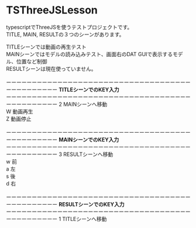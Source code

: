 # TSThreeJSLesson

typescriptでThreeJSを使うテストプロジェクトです。<br>
TITLE, MAIN, RESULTの３つのシーンがあります。<br>


TITLEシーンでは動画の再生テスト<br>
MAINシーンではモデルの読み込みテスト、画面右のDAT GUIで表示するモデル、位置など制御<br>
RESULTシーンは現在使っていません。<br>
<br>
ーーーーーーーーーーーーーーーーーーーーーーーーーーーーーーーーーーーーーーーーーーーーーー
**TITLEシーンでのKEY入力**<br>
ーーーーーーーーーーーーーーーーーーーーーーーーーーーーーーーーーーーーーーーーーーーーーー
2 MAINシーンへ移動<br>
W 動画再生<br>
Z 動画停止<br>
<br>
ーーーーーーーーーーーーーーーーーーーーーーーーーーーーーーーーーーーーーーーーーーーーーー
**MAINシーンでのKEY入力**<br>
ーーーーーーーーーーーーーーーーーーーーーーーーーーーーーーーーーーーーーーーーーーーーーー
3 RESULTシーンへ移動<br>
w 前<br>
a 左<br>
s 後<br>
d 右<br>
<br>
ーーーーーーーーーーーーーーーーーーーーーーーーーーーーーーーーーーーーーーーーーーーーーー
**RESULTシーンでのKEY入力**<br>
ーーーーーーーーーーーーーーーーーーーーーーーーーーーーーーーーーーーーーーーーーーーーーー
1 TITLEシーンへ移動<br>
